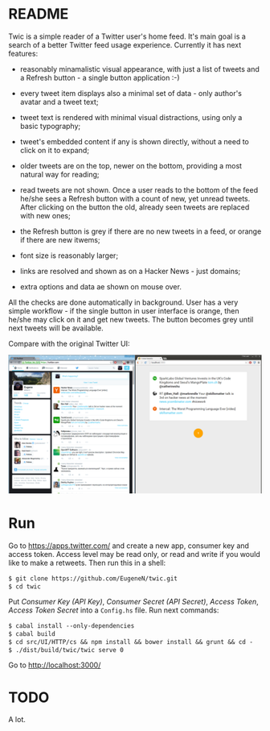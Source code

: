 # README #

Twic is a simple reader of a Twitter user's home feed. It's main goal is a search of a better Twitter feed usage experience. Currently it has next features:

- reasonably minamalistic visual appearance, with just a list of tweets and a Refresh button - a single button application :-)

- every tweet item displays also a minimal set of data - only author's avatar and a tweet text;

- tweet text is rendered with minimal visual distractions, using only a basic typography;

- tweet's embedded content if any is shown directly, without a need to click on it to expand;

- older tweets are on the top, newer on the bottom, providing a most natural way for reading;

- read tweets are not shown. Once a user reads to the bottom of the feed he/she sees a Refresh button with a count of new, yet unread tweets. After clicking on the button the old, already seen tweets are replaced with new ones;

- the Refresh button is grey if there are no new tweets in a feed, or orange if there are new itwems;

- font size is reasonably larger;

- links are resolved and shown as on a Hacker News - just domains;

- extra options and data ae shown on mouse over.

All the checks are done automatically in background. User has a very simple workflow - if the single button in user interface is orange, then he/she may click on it and get new tweets. The button becomes grey until next tweets will be available.

Compare with the original Twitter UI:

<img src="res/compare.png" style="width: 600px;"/>

# Run

Go to https://apps.twitter.com/ and create a new app, consumer key and access token. Access level may be read only, or read and write if you would like to make a retweets. Then run this in a shell:

```
$ git clone https://github.com/EugeneN/twic.git
$ cd twic
```
Put *Consumer Key (API Key)*, *Consumer Secret (API Secret)*, *Access Token*, *Access Token Secret* into a `Config.hs` file. Run next commands:

```
$ cabal install --only-dependencies
$ cabal build
$ cd src/UI/HTTP/cs && npm install && bower install && grunt && cd -
$ ./dist/build/twic/twic serve 0
```
Go to [http://localhost:3000/](http://localhost:3000/)

# TODO

A lot. 
